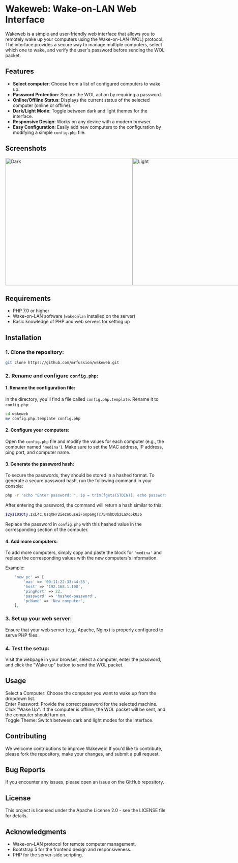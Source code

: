 # Wakeweb: Wake-on-LAN Web Interface

Wakeweb is a simple and user-friendly web interface that allows you to remotely wake up your computers using the Wake-on-LAN (WOL) protocol. The interface provides a secure way to manage multiple computers, select which one to wake, and verify the user's password before sending the WOL packet.

## Features

- **Select computer**: Choose from a list of configured computers to wake up.
- **Password Protection**: Secure the WOL action by requiring a password.
- **Online/Offline Status**: Displays the current status of the selected computer (online or offline).
- **Dark/Light Mode**: Toggle between dark and light themes for the interface.
- **Responsive Design**: Works on any device with a modern browser.
- **Easy Configuration**: Easily add new computers to the configuration by modifying a simple `config.php` file.

## Screenshots

<div style="display: flex; justify-content: space-around; align-items: center;">
  <img src="https://github.com/user-attachments/assets/421c453a-1c98-45cb-8c85-9b7a272c57ac" alt="Dark" width="400">
  <img src="https://github.com/user-attachments/assets/eba32439-5573-4cd1-9f45-520c664a0a4e" alt="Light" width="400">
</div>

## Requirements

- PHP 7.0 or higher
- Wake-on-LAN software (`wakeonlan` installed on the server)
- Basic knowledge of PHP and web servers for setting up

## Installation

### 1. Clone the repository:

```bash
git clone https://github.com/mrfussion/wakeweb.git
```

### 2. Rename and configure `config.php`:
#### 1. **Rename the configuration file**:
In the directory, you'll find a file called `config.php.template`. Rename it to `config.php`:

```bash
cd wakeweb
mv config.php.template config.php
```

#### 2. **Configure your computers**:
Open the `config.php` file and modify the values for each computer (e.g., the computer named `'medina'`). Make sure to set the MAC address, IP address, ping port, and computer name.

#### 3. **Generate the password hash**:
To secure the passwords, they should be stored in a hashed format. To generate a secure password hash, run the following command in your console:

```bash
php -r 'echo "Enter password: "; $p = trim(fgets(STDIN)); echo password_hash($p, PASSWORD_BCRYPT) . PHP_EOL;'
```

After entering the password, the command will return a hash similar to this:

```bash
$2y$10$Oty.zxL4C.UsqXH/2ieznOuseiFonp6AgTc75NnhDUbzLaXq5kOJ6
```

Replace the password in `config.php` with this hashed value in the corresponding section of the computer.

#### 4. **Add more computers**:
To add more computers, simply copy and paste the block for `'medina'` and replace the corresponding values with the new computers's information.

Example:

```php
    'new_pc' => [
        'mac' => '00:11:22:33:44:55',
        'host' => '192.168.1.100',
        'pingPort' => 22,
        'password' => 'hashed-password',
        'pcName' => 'New computer',
    ],
```

### 3. Set up your web server:
Ensure that your web server (e.g., Apache, Nginx) is properly configured to serve PHP files.

### 4. Test the setup:
Visit the webpage in your browser, select a computer, enter the password, and click the "Wake up" button to send the WOL packet.

## Usage
Select a Computer: Choose the computer you want to wake up from the dropdown list.<br>
Enter Password: Provide the correct password for the selected machine.<br>
Click "Wake Up": If the computer is offline, the WOL packet will be sent, and the computer should turn on.<br>
Toggle Theme: Switch between dark and light modes for the interface.

## Contributing
We welcome contributions to improve Wakeweb! If you'd like to contribute, please fork the repository, make your changes, and submit a pull request.

## Bug Reports
If you encounter any issues, please open an issue on the GitHub repository.

## License
This project is licensed under the Apache License 2.0 - see the LICENSE file for details.

## Acknowledgments
- Wake-on-LAN protocol for remote computer management.
- Bootstrap 5 for the frontend design and responsiveness.
- PHP for the server-side scripting.
